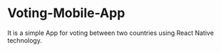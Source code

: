 # Voting-Mobile-App
It is a simple App for voting between two countries using React Native technology.
